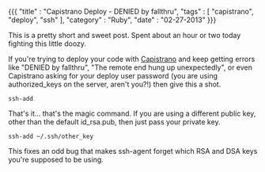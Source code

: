 {{{
  "title" : "Capistrano Deploy - DENIED by fallthru",
  "tags"  : [ "capistrano", "deploy", "ssh" ],
  "category" : "Ruby",
  "date" : "02-27-2013"
}}}

This is a pretty short and sweet post. Spent about an hour or two today fighting this little doozy.

If you're trying to deploy your code with [Capistrano](https://github.com/capistrano/capistrano) and keep getting errors like "DENIED by fallthru", "The remote end hung up unexpectedly", or even Capistrano asking for your deploy user password (you are using authorized_keys on the server, aren't you?!) then give this a shot.

    ssh-add

That's it... that's the magic command. If you are using a different public key, other than the default id_rsa.pub, then just pass your private key.

    ssh-add ~/.ssh/other_key

This fixes an odd bug that makes ssh-agent forget which RSA and DSA keys you're supposed to be using.